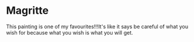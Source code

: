 # Magritte
This painting is one of my favourites!!!It's like it says be careful of what you wish for because what you wish is what you will get.
